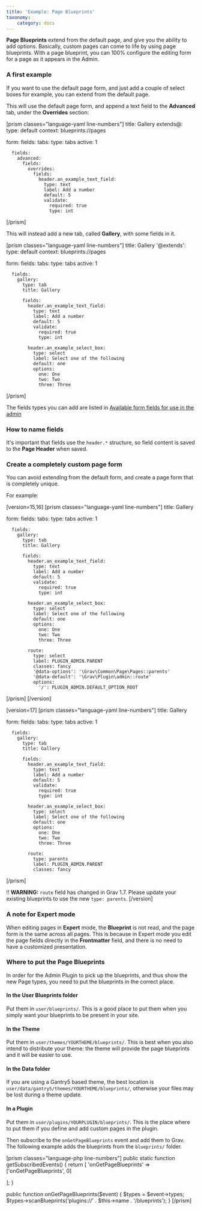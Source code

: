 ```yaml
---
title: 'Example: Page Blueprints'
taxonomy:
    category: docs
---
```


**Page Blueprints** extend from the default page, and give you the ability to add options. Basically, custom pages can come to life by using page blueprints. With a page blueprint, you can 100% configure the editing form for a page as it appears in the Admin.

### A first example

If you want to use the default page form, and just add a couple of select boxes for example, you can extend from the default page.

This will use the default page form, and append a text field to the **Advanced** tab, under the **Overrides** section:

[prism classes="language-yaml line-numbers"]
title: Gallery
extends@:
    type: default
    context: blueprints://pages

form:
  fields:
    tabs:
      type: tabs
      active: 1

      fields:
        advanced:
          fields:
            overrides:
              fields:
                header.an_example_text_field:
                  type: text
                  label: Add a number
                  default: 5
                  validate:
                    required: true
                    type: int
[/prism]

This will instead add a new tab, called **Gallery**, with some fields in it.

[prism classes="language-yaml line-numbers"]
title: Gallery
'@extends':
    type: default
    context: blueprints://pages

form:
  fields:
    tabs:
      type: tabs
      active: 1

      fields:
        gallery:
          type: tab
          title: Gallery

          fields:
            header.an_example_text_field:
              type: text
              label: Add a number
              default: 5
              validate:
                required: true
                type: int

            header.an_example_select_box:
              type: select
              label: Select one of the following
              default: one
              options:
                one: One
                two: Two
                three: Three
[/prism]

The fields types you can add are listed in [Available form fields for use in the admin](../fields-available)

### How to name fields

It's important that fields use the `header.*` structure, so field content is saved to the **Page Header** when saved.

### Create a completely custom page form

You can avoid extending from the default form, and create a page form that is completely unique.

For example:

[version=15,16]
[prism classes="language-yaml line-numbers"]
title: Gallery

form:
  fields:
    tabs:
      type: tabs
      active: 1

      fields:
        gallery:
          type: tab
          title: Gallery

          fields:
            header.an_example_text_field:
              type: text
              label: Add a number
              default: 5
              validate:
                required: true
                type: int

            header.an_example_select_box:
              type: select
              label: Select one of the following
              default: one
              options:
                one: One
                two: Two
                three: Three

            route:
              type: select
              label: PLUGIN_ADMIN.PARENT
              classes: fancy
              '@data-options': '\Grav\Common\Page\Pages::parents'
              '@data-default': '\Grav\Plugin\admin::route'
              options:
                '/': PLUGIN_ADMIN.DEFAULT_OPTION_ROOT

[/prism]
[/version]

[version=17]
[prism classes="language-yaml line-numbers"]
title: Gallery

form:
fields:
tabs:
type: tabs
active: 1

      fields:
        gallery:
          type: tab
          title: Gallery

          fields:
            header.an_example_text_field:
              type: text
              label: Add a number
              default: 5
              validate:
                required: true
                type: int

            header.an_example_select_box:
              type: select
              label: Select one of the following
              default: one
              options:
                one: One
                two: Two
                three: Three

            route:
              type: parents
              label: PLUGIN_ADMIN.PARENT
              classes: fancy

[/prism]

!! **WARNING:** `route` field has changed in Grav 1.7. Please update your existing blueprints to use the new `type: parents`.
[/version]

### A note for Expert mode

When editing pages in **Expert** mode, the **Blueprint** is not read, and the page form is the same across all pages. This is because in Expert mode you edit the page fields directly in the **Frontmatter** field, and there is no need to have a customized presentation.

### Where to put the Page Blueprints

In order for the Admin Plugin to pick up the blueprints, and thus show the new Page types, you need to put the blueprints in the correct place.

#### In the User Blueprints folder

Put them in `user/blueprints/`. This is a good place to put them when you simply want your blueprints to be present in your site.

#### In the Theme

Put them in `user/themes/YOURTHEME/blueprints/`. This is best when you also intend to distribute your theme: the theme will provide the page blueprints and it will be easier to use.

#### In the Data folder

If you are using a Gantry5 based theme, the best location is `user/data/gantry5/themes/YOURTHEME/blueprints/`, otherwise your files may be lost during a theme update.

#### In a Plugin

Put them in `user/plugins/YOURPLUGIN/blueprints/`. This is the place where to put them if you define and add custom pages in the plugin.

Then subscribe to the `onGetPageBlueprints` event and add them to Grav. The following example adds the blueprints from the `blueprints/` folder.

[prism classes="language-php line-numbers"]
public static function getSubscribedEvents()
{
  return [
    'onGetPageBlueprints' => ['onGetPageBlueprints', 0]

  ];
}

public function onGetPageBlueprints($event)
{
  $types = $event->types;
  $types->scanBlueprints('plugins://' . $this->name . '/blueprints');
}
[/prism]
